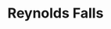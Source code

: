 ---
layout: default
title: Reynolds Falls
date_walked: 2024-03-16
permalink: 
image: gallery/archive/Reynolds_falls/ReynoldsFall.jpg
---